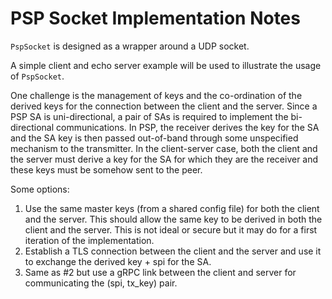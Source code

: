 # PSP Socket Implementation Notes

`PspSocket` is designed as a wrapper around a UDP socket.

A simple client and echo server example will be used to illustrate the usage of
`PspSocket`.

One challenge is the management of keys and the co-ordination of the derived
keys for the connection between the client and the server. Since a PSP SA is
uni-directional, a pair of SAs is required to implement the bi-directional
communications. In PSP, the receiver derives the key for the SA and the SA key
is then passed out-of-band through some unspecified mechanism to the
transmitter. In the client-server case, both the client and the server must
derive a key for the SA for which they are the receiver and these keys must be
somehow sent to the peer.

Some options:

1. Use the same master keys (from a shared config file) for both the client and
   the server. This should allow the same key to be derived in both the client
   and the server. This is not ideal or secure but it may do for a first
   iteration of the implementation.
2. Establish a TLS connection between the client and the server and use it to
   exchange the derived key + spi for the SA.
3. Same as #2 but use a gRPC link between the client and server for
   communicating the (spi, tx_key) pair.